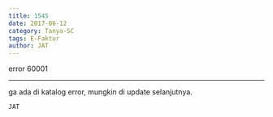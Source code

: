 ```yaml
---
title: 1545
date: 2017-06-12
category: Tanya-SC
tags: E-Faktur
author: JAT
---
```


error 60001

---

ga ada di katalog error, mungkin di update selanjutnya.

`JAT`
